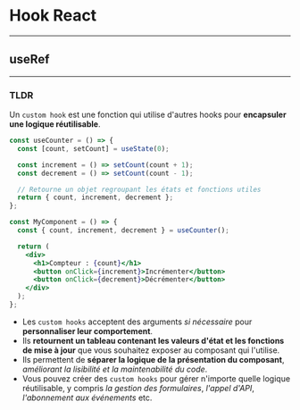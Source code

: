 # Hook React

---

## useRef

---

### TLDR

Un `custom hook` est une fonction qui utilise d'autres hooks pour **encapsuler une logique réutilisable**.

```jsx
const useCounter = () => {
  const [count, setCount] = useState(0);

  const increment = () => setCount(count + 1);
  const decrement = () => setCount(count - 1);

  // Retourne un objet regroupant les états et fonctions utiles
  return { count, increment, decrement };
};

const MyComponent = () => {
  const { count, increment, decrement } = useCounter();

  return (
    <div>
      <h1>Compteur : {count}</h1>
      <button onClick={increment}>Incrémenter</button>
      <button onClick={decrement}>Décrémenter</button>
    </div>
  );
};
```

- Les `custom hooks` acceptent des arguments _si nécessaire_ pour **personnaliser leur comportement**.
- Ils **retournent un tableau contenant les valeurs d'état et les fonctions de mise à jour** que vous souhaitez exposer au composant qui l'utilise.
- Ils permettent de **séparer la logique de la présentation du composant**, _améliorant la lisibilité et la maintenabilité du code_.
- Vous pouvez créer des `custom hooks` pour gérer n'importe quelle logique réutilisable, y compris _la gestion des formulaires_, _l'appel d'API_, _l'abonnement aux événements_ etc.
